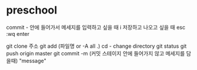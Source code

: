 # preschool

commit - 안에 들어가서 메세지를 입력하고 싶을 때 i
저장하고 나오고 싶을 때 esc :wq enter

git clone 주소
git add (파일명 or -A all .)
cd - change directory
git status 
git push origin master
git commit -m (커밋 스테이지 안에 들어가지 않고 메세지를 담을때) "message"
 